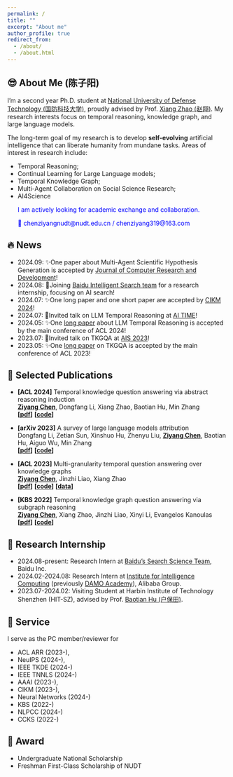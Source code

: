 ```yaml
---
permalink: /
title: ""
excerpt: "About me"
author_profile: true
redirect_from: 
  - /about/
  - /about.html
---
```


<meta name="google-site-verification" content="bktacYt7qejHyQqNeNe_78-xESn94t1Y-HZ3Fa7tlGU" />

## 😎 About Me (陈子阳)

I’m a second year Ph.D. student at [National University of Defense Technology (国防科技大学)](https://english.nudt.edu.cn/), proudly advised by Prof. [Xiang Zhao (赵翔)](https://xiangz-nudt.github.io/). My research interests focus on temporal reasoning, knowledge graph, and large language models. 

The long-term goal of my research is to develop **self-evolving** artificial intelligence that can liberate humanity from mundane tasks.<!--and contribute to the realization of communism.--> Areas of interest in research include:

- Temporal Reasoning;
- Continual Learning for Large Language models;
- Temporal Knowledge Graph;
- Multi-Agent Collaboration on Social Science Research;
- AI4Science



<ul style="color: blue;">I am actively looking for academic exchange and collaboration.</ul>
<ul style="color: blue;">📧 chenziyangnudt@nudt.edu.cn /  chenziyang319@163.com</ul>


## 🔥 News
- 2024.09: ✨One paper about Multi-Agent Scientific Hypothesis Generation is accepted by [Journal of Computer Research and Development](https://crad.ict.ac.cn/)!
- 2024.08: 💼Joining [Baidu Intelligent Search team](http://searchscience.baidu.com/) for a research internship, focusing on AI search!
- 2024.07: ✨One long paper and one short paper are accepted by [CIKM 2024](https://cikm2024.org/)!
- 2024.07: 🎉Invited talk on LLM Temporal Reasoning at [AI TIME](https://www.aitime.cn/)!
- 2024.05: ✨One [long paper](https://aclanthology.org/2024.acl-long.267/) about LLM Temporal Reasoning is accepted by the main conference of ACL 2024!
- 2023.07: 🎉Invited talk on TKGQA at [AIS 2023](http://site.cipsc.org.cn/qngw/)!
- 2023.05: ✨One  [long paper](https://aclanthology.org/2023.acl-long.637.pdf) on TKGQA is accepted by the main conference of ACL 2023!



## 📕 Selected Publications 

- **[ACL 2024]** Temporal knowledge question answering via abstract reasoning induction<br>
  <u><strong>Ziyang Chen</strong></u>, Dongfang Li, Xiang Zhao, Baotian Hu, Min Zhang
  <br>**[[pdf](https://arxiv.org/abs/2311.09149)]**  **[[code](https://github.com/czy1999/ARI-QA)]**  

  <!-- <img src="../images/ARI.png"  width="240" height="100"> -->

- **[arXiv 2023]** A survey of large language models attribution<br>
  Dongfang Li, Zetian Sun, Xinshuo Hu, Zhenyu Liu,   <u><strong>Ziyang Chen</strong></u>, Baotian Hu, Aiguo Wu, Min Zhang
  <br>**[[pdf](https://aclanthology.org/2023.acl-long.637.pdf)]**  **[[code](https://github.com/HITsz-TMG/awesome-llm-attributions)]** 

  <!-- <img src="../images/LLM.png"   width="200" height="100"> -->

- **[ACL 2023]** Multi-granularity temporal question answering over knowledge graphs<br>
   <u><strong>Ziyang Chen</strong></u>, Jinzhi Liao, Xiang Zhao
  <br>**[[pdf](https://aclanthology.org/2023.acl-long.637.pdf)]**  **[[code](https://github.com/czy1999/MultiTQ)]**  **[[data](https://huggingface.co/datasets/chenziyang/MultiTQ)]** 

  <!-- <img src="../images/MultiTQ.png"  width="230" height="100"> -->



- **[KBS 2022]** Temporal knowledge graph question answering via subgraph reasoning<br>
  <u><strong>Ziyang Chen</strong></u>, Xiang Zhao, Jinzhi Liao, Xinyi Li, Evangelos Kanoulas
  <br>**[[pdf](https://www.sciencedirect.com/science/article/pii/S0950705122005603)]**  **[[code](https://github.com/czy1999/SubGTR)]**
  
  <!-- <img src="../images/SubGTR.png"  width="250" height="140"> -->
  







## 💼 Research Internship
- 2024.08-present: Research Intern at 
[Baidu’s Search Science Team](http://searchscience.baidu.com/), Baidu Inc.
- 2024.02-2024.08: Research Intern at [Institute for Intelligence Computing](https://tongyi.aliyun.com/) (previously [DAMO Academy](https://damo.alibaba.com/)), Alibaba Group.
- 2023.07-2024.02: Visiting Student at Harbin Institute of Technology Shenzhen (HIT-SZ), advised by Prof. [Baotian Hu (户保田)](https://faculty.hitsz.edu.cn/hubaotian).

## 💁 Service
I serve as the PC member/reviewer for
* ACL ARR (2023-), 
* NeuIPS (2024-), 
* IEEE TKDE (2024-) 
* IEEE TNNLS (2024-)
* AAAI (2023-), 
* CIKM (2023-), 
* Neural Networks (2024-)
* KBS (2022-)
* NLPCC (2024-)
* CCKS (2022-)

## 🏅 Award
* Undergraduate National Scholarship
* Freshman First-Class Scholarship of NUDT




<!-- Google tag (gtag.js) -->
<script async src="https://www.googletagmanager.com/gtag/js?id=G-GGNQ9Q1DXW"></script>
<script>
  window.dataLayer = window.dataLayer || [];
  function gtag(){dataLayer.push(arguments);}
  gtag('js', new Date());

  gtag('config', 'G-GGNQ9Q1DXW');
</script>

<div id="mapContainer" style="width: 40%; margin: 0 auto;">
<script type="text/javascript" id="clustrmaps" src="//clustrmaps.com/map_v2.js?d=EHnMi1sl28eRT3YQedLX2Axxcw6-BakuDLa2DInHhFw&cl=ffffff&w=a"></script>
</div>


